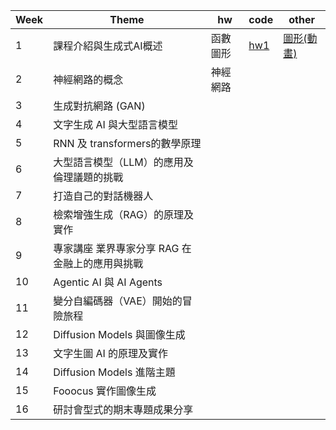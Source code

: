 | Week | Theme | hw | code | other |
| ----- | ---------- | ---------- | ---------- | ----- |
| 1 | 課程介紹與生成式AI概述 | 函數圖形 | [hw1](https://github.com/marcoleung052/TAICA-GenerativeAI/blob/c5ee8fce159a5be610ed3c760d2949b00fbaba43/hw1_%E5%87%BD%E6%95%B8%E5%9C%96%E5%BD%A2code.ipynb "游標顯示") | [圖形(動畫)](https://drive.google.com/file/d/1oJBRIQFn2mVZ1RvjriKGZKZdNkc13clj/view?usp=drive_link "游標顯示")
| 2 | 神經網路的概念 | 神經網路 |  |  |
| 3 | 生成對抗網路 (GAN) |  |  |  |
| 4 | 文字生成 AI 與大型語言模型 |  |  |  |
| 5 | RNN 及 transformers的數學原理 |  |  |  |
| 6 | 大型語言模型（LLM）的應用及倫理議題的挑戰 |  |  |  |
| 7 | 打造自己的對話機器人 |  |  |  |
| 8 | 檢索增強生成（RAG）的原理及實作 |  |  |  |
| 9 | 專家講座 業界專家分享 RAG 在金融上的應用與挑戰 |  |  |  |
| 10 | Agentic AI 與 AI Agents |  |  |  |
| 11 | 變分自編碼器（VAE）開始的冒險旅程 |  |  |  |
| 12 | Diffusion Models 與圖像生成 |  |  |  |
| 13 | 文字生圖 AI 的原理及實作 |  |  |  |
| 14 | Diffusion Models 進階主題 |  |  |  |
| 15 | Fooocus 實作圖像生成 |  |  |  |
| 16 | 研討會型式的期末專題成果分享 |  |  |  |
